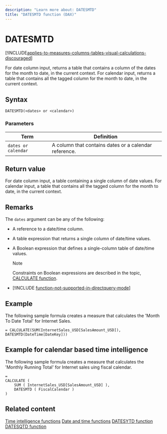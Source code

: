 ```yaml
---
description: "Learn more about: DATESMTD"
title: "DATESMTD function (DAX)"
---
```

# DATESMTD

[!INCLUDE[applies-to-measures-columns-tables-visual-calculations-discouraged](includes/applies-to-measures-columns-tables-visual-calculations-discouraged.md)]

For date column input, returns a table that contains a column of the dates for the month to date, in the current context.
For calendar input, returns a table that contains all the tagged column for the month to date, in the current context.

## Syntax

```dax
DATESMTD(<dates> or <calendar>)
```

### Parameters

|Term|Definition|
|--------|--------------|
|`dates or calendar`|A column that contains dates or a calendar reference.|

## Return value

For date column input, a table containing a single column of date values.
For calendar input, a table that contains all the tagged column for the month to date, in the current context.

## Remarks

The `dates` argument can be any of the following:

- A reference to a date/time column.

- A table expression that returns a single column of date/time values.

- A Boolean expression that defines a single-column table of date/time values.

    > [!NOTE]
    > Constraints on Boolean expressions are described in the topic, [CALCULATE function](calculate-function-dax.md).

- [!INCLUDE [function-not-supported-in-directquery-mode](includes/function-not-supported-in-directquery-mode.md)]

## Example

The following sample formula creates a measure that calculates the 'Month To Date Total' for Internet Sales.

```dax
= CALCULATE(SUM(InternetSales_USD[SalesAmount_USD]), DATESMTD(DateTime[DateKey]))
```

## Example for calendar based time intelligence

The following sample formula creates a measure that calculates the 'Monthly Running Total' for Internet sales uing fiscal calendar.

```dax
=
CALCULATE (
    SUM ( InternetSales_USD[SalesAmount_USD] ),
    DATESMTD ( FiscalCalendar )
)
```

## Related content

[Time intelligence functions](time-intelligence-functions-dax.md)
[Date and time functions](date-and-time-functions-dax.md)
[DATESYTD function](datesytd-function-dax.md)
[DATESQTD function](datesqtd-function-dax.md)
